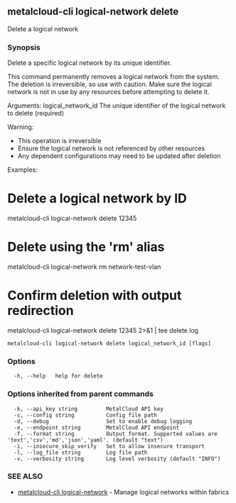 ## metalcloud-cli logical-network delete

Delete a logical network

### Synopsis

Delete a specific logical network by its unique identifier.

This command permanently removes a logical network from the system. The deletion is
irreversible, so use with caution. Make sure the logical network is not in use by
any resources before attempting to delete it.

Arguments:
  logical_network_id  The unique identifier of the logical network to delete (required)

Warning:
- This operation is irreversible
- Ensure the logical network is not referenced by other resources
- Any dependent configurations may need to be updated after deletion

Examples:
  # Delete a logical network by ID
  metalcloud-cli logical-network delete 12345

  # Delete using the 'rm' alias
  metalcloud-cli logical-network rm network-test-vlan

  # Confirm deletion with output redirection
  metalcloud-cli logical-network delete 12345 2>&1 | tee delete.log

```
metalcloud-cli logical-network delete logical_network_id [flags]
```

### Options

```
  -h, --help   help for delete
```

### Options inherited from parent commands

```
  -k, --api_key string         MetalCloud API key
  -c, --config string          Config file path
  -d, --debug                  Set to enable debug logging
  -e, --endpoint string        MetalCloud API endpoint
  -f, --format string          Output format. Supported values are 'text','csv','md','json','yaml'. (default "text")
  -i, --insecure_skip_verify   Set to allow insecure transport
  -l, --log_file string        Log file path
  -v, --verbosity string       Log level verbosity (default "INFO")
```

### SEE ALSO

* [metalcloud-cli logical-network](metalcloud-cli_logical-network.md)	 - Manage logical networks within fabrics

